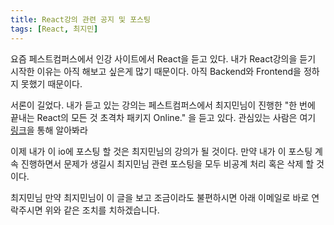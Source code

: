 ```yaml
---
title: React강의 관련 공지 및 포스팅
tags: [React, 최지민]
---
```


요즘 페스트컴퍼스에서 인강 사이트에서 React을 듣고 있다.
내가 React강의을 듣기 시작한 이유는 아직 해보고 싶은게 많기 때문이다. 아직 Backend와 Frontend을 정하지 못했기 때문이다.

서론이 길었다.
내가 듣고 있는 강의는 페스트컴퍼스에서 최지민님이 진행한 "한 번에 끝내는 React의 모든 것 초격차 패키지 Online." 을 듣고 있다.
관심있는 사람은 여기 [링크](https://storage.googleapis.com/static.fastcampus.co.kr/prod/uploads/202201/181014-24/[%ED%8C%A8%EC%8A%A4%ED%8A%B8%EC%BA%A0%ED%8D%BC%EC%8A%A4]-%EA%B5%90%EC%9C%A1%EA%B3%BC%EC%A0%95%EC%86%8C%EA%B0%9C%EC%84%9C-%EC%B4%88%EA%B2%A9%EC%B0%A8-%ED%8C%A8%ED%82%A4%EC%A7%80---%ED%95%9C-%EB%B2%88%EC%97%90-%EB%81%9D%EB%82%B4%EB%8A%94-react%EC%9D%98-%EB%AA%A8%EB%93%A0-%EA%B2%83.pdf)을 통해 알아봐라

이제 내가 이 io에 포스팅 할 것은 최지민님의 강의가 될 것이다. 만약 내가 이 포스팅 계속 진행하면서 문제가 생길시 최지민님 관련 포스팅을 모두 비공계 처리 혹은 삭제 할 것이다.



최지민님 만약 최지민님이 이 글을 보고 조금이라도 불편하시면 아래 이메일로 바로 연락주시면 위와 같은 조치를 치하겠습니다.

